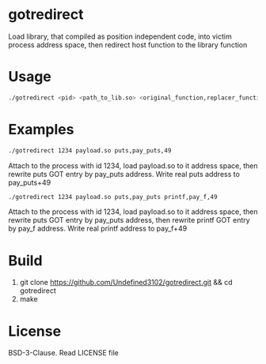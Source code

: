 # gotredirect
Load library, that compiled as position independent code, into victim process address space, then redirect host function to the library function
# Usage
```bash
./gotredirect <pid> <path_to_lib.so> <original_function,replacer_function,[patch_offset]>
```
# Examples
```bash
./gotredirect 1234 payload.so puts,pay_puts,49
```
Attach to the process with id 1234, load payload.so to it address space, then rewrite puts GOT entry by pay_puts address. Write real puts address to pay_puts+49

```bash
./gotredirect 1234 payload.so puts,pay_puts printf,pay_f,49
```
Attach to the process with id 1234, load payload.so to it address space, then rewrite puts GOT entry by pay_puts address, then rewrite printf GOT entry by pay_f address. Write real printf address to pay_f+49
# Build
1. git clone https://github.com/Undefined3102/gotredirect.git && cd gotredirect
2. make

# License
BSD-3-Clause. Read LICENSE file
